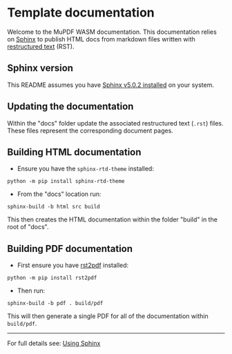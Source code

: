 # Template documentation

Welcome to the MuPDF WASM documentation. This documentation relies on [Sphinx](https://www.sphinx-doc.org/en/master/) to publish HTML docs from markdown files written with [restructured text](https://en.wikipedia.org/wiki/ReStructuredText) (RST).

## Sphinx version

This README assumes you have [Sphinx v5.0.2 installed](https://www.sphinx-doc.org/en/master/usage/installation.html) on your system.


## Updating the documentation

Within the "docs" folder update the associated restructured text (`.rst`) files. These files represent the corresponding document pages.



## Building HTML documentation

- Ensure you have the `sphinx-rtd-theme` installed:


`python -m pip install sphinx-rtd-theme`


- From the "docs" location run:

`sphinx-build -b html src build`


This then creates the HTML documentation within the folder "build" in the root of "docs".


## Building PDF documentation


- First ensure you have [rst2pdf](https://pypi.org/project/rst2pdf/) installed:


`python -m pip install rst2pdf`


- Then run:


`sphinx-build -b pdf . build/pdf`

This will then generate a single PDF for all of the documentation within `build/pdf`.


---


For full details see: [Using Sphinx](https://www.sphinx-doc.org/en/master/usage/index.html)
